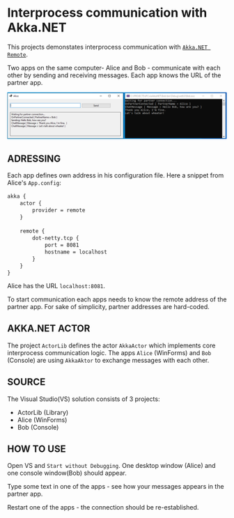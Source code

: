 # Interprocess communication with Akka.NET

This projects demonstates interprocess communication with [`Akka.NET Remote`](https://getakka.net/).

Two apps on the same computer- Alice and Bob - communicate with each other
by sending and receiving messages. 
Each app knows the URL of the partner app.

![](doc/screenshot-apps-exchaning-messages.png)

## ADRESSING

Each app defines own address in his configuration file.
Here a snippet from Alice's `App.config`:

```
akka {
	actor {
		provider = remote
	}

	remote {
		dot-netty.tcp {
			port = 8081
			hostname = localhost
		}
	}     
}
```
Alice has the URL `localhost:8081`.

To start communication each apps needs to know the remote address of the partner app.
For sake of simplicity, partner addresses are hard-coded.

## AKKA.NET ACTOR

The project `ActorLib` defines the actor `AkkaActor` which implements core interprocess
communication logic.
The apps `Alice` (WinForms) and `Bob` (Console) are using `AkkaAktor` to exchange 
messages with each other.

## SOURCE

The Visual Studio(VS) solution consists of 3 projects:
- ActorLib (Library)
- Alice (WinForms)
- Bob (Console)

## HOW TO USE

Open VS and `Start without Debugging`. One desktop window (Alice) and one console window(Bob)
should appear. 

Type some text in one of the apps - see how your messages appears in the partner app.

Restart one of the apps - the connection should be re-established.


